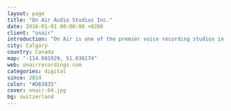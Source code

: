 ```yaml
---
layout: page
title: "On Air Audio Studios Inc."
date: 2016-01-01 00:00:00 +0200
client: "onair"
introduction: "On Air is one of the premier voice recording studios in North America."
city: Calgary
country: Canada
map: "-114.081929, 51.038174"
web: onairrecordings.com
categories: digital
since: 2014
color: "#D63835"
cover: onair-04.jpg
bg: switzerland
---
```

